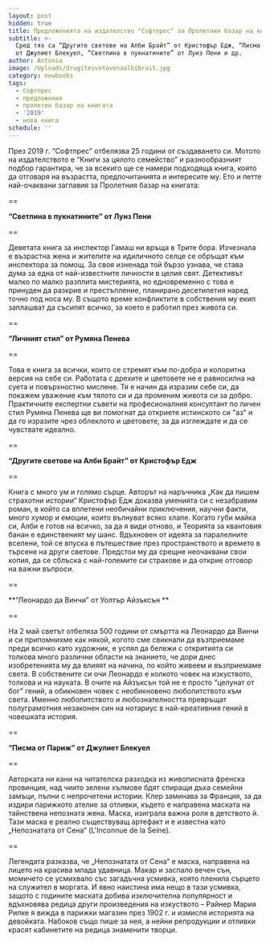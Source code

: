 ```yaml
---
layout: post
hidden: true
title: Предложенията на издателство "Софтпрес" за Пролетния базар на книгата 2019
subtitle: >-
  Сред тях са “Другите светове на Алби Брайт” от Кристофър Едж, “Писма от Париж”
  от Джулиет Блекуел, “Светлина в пукнатините” от Луиз Пени и др.
author: Antonia
image: /Uploads/drugitesvetovenaalbibrait.jpg
category: newbooks
tags:
  - Софтпрес
  - предложения
  - пролетен базар на книгата
  - '2019'
  - нова книга
schedule: ''
---
```

През 2019 г. “Софтпрес” отбелязва 25 години от създаването си. Мотото на издателството е “Книги за цялото семейство” и разнообразният подбор гарантира, че за всекиго ще се намери подходяща книга, която да отговаря на възрастта, предпочитанията и интересите му. Ето и петте най-очаквани заглавия за Пролетния базар на книгата:

\==

**“Светлина в пукнатините” от Луиз Пени**

\==

Деветата книга за инспектор Гамаш ни връща в Трите бора. Изчезнала е възрастна жена и жителите на идиличното селце се обръщат към инспектора за помощ. За своя изненада той бързо узнава, че става дума за една от най-известните личности в целия свят. Детективът малко по малко разплита мистерията, но едновременно с това е принуден да разкрие и престъпление, планирано десетилетия наред точно под носа му. В същото време конфликтите в собствения му екип заплашват да съсипят всичко, за което е работил през живота си. 

\==

**“Личният стил” от Румяна Пенева**

\==

Това е книга за всички, които се стремят към по-добра и колоритна версия на себе си. Работата с дрехите и цветовете не е равносилна на суета и повърхностно мислене. Тя е начин да изразим себе си, да покажем уважение към тялото си и да променим живота си за добро.  Практичните експертни съвети на професионалния консултант по личен стил Румяна Пенева ще ви помогнат да откриете истинското си "аз" и да го изразите чрез облеклото и цветовете, за да изглеждате и да се чувствате идеално. 

\==

**“Другите светове на Алби Брайт” от Кристофър Едж**

\==

Книга с много ум и голямо сърце. Авторът на наръчника „Как да пишем страхотни истории“ Кристофър Едж доказва уменията си с незабравим роман, в който са вплетени необичайни приключения, научни факти, много хумор и емоции, които вълнуват всяко хлапе. Когато губи майка си, Алби е готов на всичко, за да я види отново, и Теорията за квантовия банан е единственият му шанс. Вдъхновен от идеята за паралелните вселени, той се впуска в пътешествие през пространството и времето в търсене на други светове. Предстои му да срещне неочаквани свои копия, да се сблъска с най-големите си страхове и да открие отговор на важни въпроси.

\==

**“Леонардо да Винчи” от Уолтър Айзъксън **

\==

На 2 май светът отбеляза 500 години от смъртта на Леонардо да Винчи и си припомнихме как някой, когото сме свикнали да възприемаме преди всичко като художник, е успял да бележи с откритията си толкова много различни области на знанието, че дори днес изобретенията му да влияят на начина, по който живеем и възприемаме света. В собствените си очи Леонардо е колкото човек на изкуството, толкова и на науката. В очите на Айзъксън той не е просто “целунат от бог” гений, а обикновен човек с необикновено любопитството към света. Именно любопитството и любознателността превръщат полуграмотния незаконен син на нотариус в най-креативния гений в човешката история. 

\==

**“Писма от Париж” от Джулиет Блекуел**

\==

Авторката ни кани на читателска разходка из живописната френска провинция, над чиито зелени хълмове бдят спиращи дъха семейни замъци, пълни с непрочетени истории. Клер заминава за Франция, за да издири парижкото ателие за отливки, където е направена маската на тайнствена непозната жена. Маска, изиграла важна роля в детството й. Тази маска е реално съществуващ артефакт и е известна като „Непознатата от Сена“ (L'Inconnue de la Seine). 

\==

Легендата разказва, че „Непознатата от Сена“ е маска, направена на лицето на красива млада удавница. Макар и заспало вечен сън, момичето се усмихвало със загадъчна усмивка, която пленила сърцето на служител в моргата. И явно наистина има нещо в тази усмивка, защото с годините маската добива изключителна популярност и вдъхновява редица други произведения на изкуството  – Райнер Мария Рилке я вижда в парижки магазин през 1902 г. и измисля историята на девойката. Набоков също пише за нея, а нейни репродукции и отливки красят кабинетите на редица знаменити творци.
